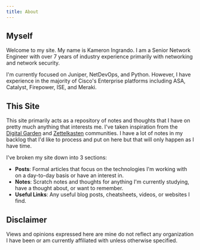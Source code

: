 ```yaml
---
title: About
---
```

## Myself

Welcome to my site. My name is Kameron Ingrando. I am a Senior Network Engineer with over 7 years of industry experience primarily with networking and network security.

I'm currently focused on Juniper, NetDevOps, and Python. However, I have experience in the majority of Cisco's Enterprise platforms including ASA, Catalyst, Firepower, ISE, and Meraki.

## This Site

This site primarily acts as a repository of notes and thoughts that I have on pretty much anything that interests me. I've taken inspiration from the [Digital Garden](https://github.com/MaggieAppleton/digital-gardeners) and [Zettelkasten](https://zettelkasten.de/posts/overview/) communities. I have a lot of notes in my backlog that I'd like to process and put on here but that will only happen as I have time.

I've broken my site down into 3 sections:

* **Posts**: Formal articles that focus on the technologies I'm working with on a day-to-day basis or have an interest in.
* **Notes**: Scratch notes and thoughts for anything I'm currently studying, have a thought about, or want to remember.
* **Useful Links**: Any useful blog posts, cheatsheets, videos, or websites I find.

## Disclaimer

Views and opinions expressed here are mine do not reflect any organization I have been or am currently affiliated with unless otherwise specified.
